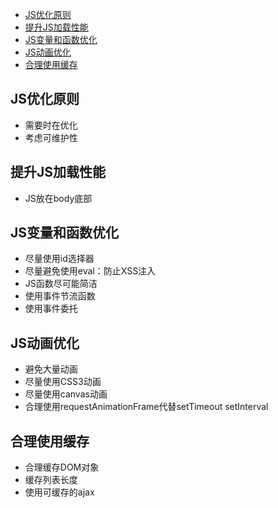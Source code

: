 <!-- TOC -->

- [JS优化原则](#js优化原则)
- [提升JS加载性能](#提升js加载性能)
- [JS变量和函数优化](#js变量和函数优化)
- [JS动画优化](#js动画优化)
- [合理使用缓存](#合理使用缓存)

<!-- /TOC -->

## JS优化原则

- 需要时在优化
- 考虑可维护性

## 提升JS加载性能

- JS放在body底部

## JS变量和函数优化

- 尽量使用id选择器
- 尽量避免使用eval：防止XSS注入
- JS函数尽可能简洁
- 使用事件节流函数
- 使用事件委托

## JS动画优化

- 避免大量动画
- 尽量使用CSS3动画
- 尽量使用canvas动画
- 合理使用requestAnimationFrame代替setTimeout setInterval

## 合理使用缓存

- 合理缓存DOM对象
- 缓存列表长度
- 使用可缓存的ajax




